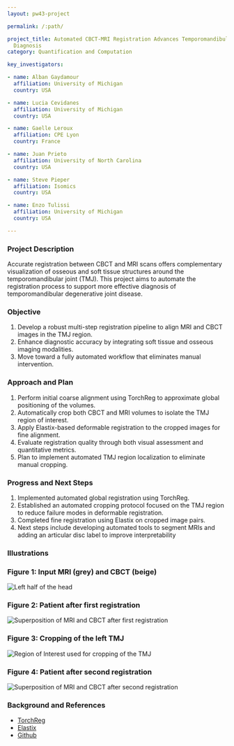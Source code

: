 ```yaml
---
layout: pw43-project

permalink: /:path/

project_title: Automated CBCT-MRI Registration Advances Temporomandibular Degenerative Joint Disease
  Diagnosis
category: Quantification and Computation

key_investigators:

- name: Alban Gaydamour
  affiliation: University of Michigan
  country: USA

- name: Lucia Cevidanes
  affiliation: University of Michigan
  country: USA

- name: Gaelle Leroux
  affiliation: CPE Lyon
  country: France

- name: Juan Prieto
  affiliation: University of North Carolina
  country: USA

- name: Steve Pieper
  affiliation: Isomics
  country: USA

- name: Enzo Tulissi
  affiliation: University of Michigan
  country: USA

---
```


### Project Description

Accurate registration between CBCT and MRI scans offers complementary visualization of osseous and soft tissue structures around the temporomandibular joint (TMJ). This project aims to automate the registration process to support more effective diagnosis of temporomandibular degenerative joint disease.

### Objective

1. Develop a robust multi-step registration pipeline to align MRI and CBCT images in the TMJ region.
2. Enhance diagnostic accuracy by integrating soft tissue and osseous imaging modalities.
3. Move toward a fully automated workflow that eliminates manual intervention.

### Approach and Plan

1. Perform initial coarse alignment using TorchReg to approximate global positioning of the volumes.
2. Automatically crop both CBCT and MRI volumes to isolate the TMJ region of interest.
3. Apply Elastix-based deformable registration to the cropped images for fine alignment.
4. Evaluate registration quality through both visual assessment and quantitative metrics.
5. Plan to implement automated TMJ region localization to eliminate manual cropping.

### Progress and Next Steps

1. Implemented automated global registration using TorchReg.
2. Established an automated cropping protocol focused on the TMJ region to reduce failure modes in deformable registration.
3. Completed fine registration using Elastix on cropped image pairs.
4. Next steps include developing automated tools to segment MRIs and adding an articular disc label to improve interpretability

### Illustrations

### **Figure 1:** Input MRI (grey) and CBCT (beige)
![Left half of the head](https://github.com/user-attachments/assets/4f7dd2ff-5461-41a3-b03e-b2f2d6949aa7)

### **Figure 2:** Patient after first registration
![Superposition of MRI and CBCT after first registration](https://github.com/user-attachments/assets/9fe4e5b5-386c-4a44-9d2a-3137fe9907e9)

### **Figure 3:** Cropping of the left TMJ
![Region of Interest used for cropping of the TMJ](https://github.com/user-attachments/assets/b2be7af9-9237-4204-9641-8fc8dc8af751)

### **Figure 4:** Patient after second registration
![Superposition of MRI and CBCT after second registration](https://github.com/user-attachments/assets/98eddeb9-ce15-4e02-a079-7faa236ee6d4)

### Background and References

- [TorchReg](https://github.com/codingfisch/torchreg)
- [Elastix](https://github.com/SuperElastix/elastix)
- [Github](https://github.com/DCBIA-OrthoLab/SlicerAutomatedDentalTools)
